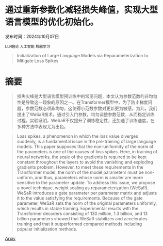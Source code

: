 # 通过重新参数化减轻损失峰值，实现大型语言模型的优化初始化。

发布时间：2024年10月07日

`LLM理论` `人工智能` `机器学习`

> Initialization of Large Language Models via Reparameterization to Mitigate Loss Spikes

# 摘要

> 损失尖峰是大型语言模型预训练中的常见问题，本文认为参数范数的非均匀性是导致这一现象的原因之一。在Transformer模型中，为了防止梯度问题，参数范数必须非均匀，这使得小范数参数对更新更为敏感。为此，我们提出了WeSaR技术，通过引入门参数，均匀调整参数范数，从而稳定训练过程。实验证明，WeSaR不仅提升了训练稳定性，还加速了训练速度，在多种方法中表现尤为出色。

> Loss spikes, a phenomenon in which the loss value diverges suddenly, is a fundamental issue in the pre-training of large language models. This paper supposes that the non-uniformity of the norm of the parameters is one of the causes of loss spikes. Here, in training of neural networks, the scale of the gradients is required to be kept constant throughout the layers to avoid the vanishing and exploding gradients problem. However, to meet these requirements in the Transformer model, the norm of the model parameters must be non-uniform, and thus, parameters whose norm is smaller are more sensitive to the parameter update. To address this issue, we propose a novel technique, weight scaling as reparameterization (WeSaR). WeSaR introduces a gate parameter per parameter matrix and adjusts it to the value satisfying the requirements. Because of the gate parameter, WeSaR sets the norm of the original parameters uniformly, which results in stable training. Experimental results with the Transformer decoders consisting of 130 million, 1.3 billion, and 13 billion parameters showed that WeSaR stabilizes and accelerates training and that it outperformed compared methods including popular initialization methods.

[Arxiv](https://arxiv.org/abs/2410.05052)